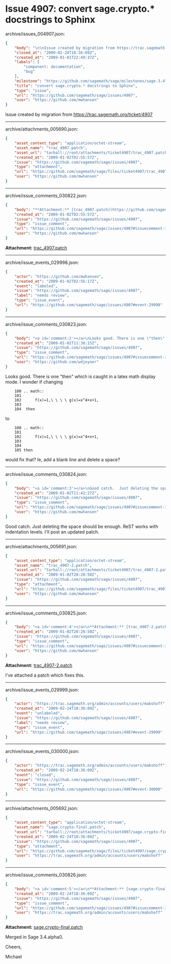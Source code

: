 # Issue 4907: convert sage.crypto.* docstrings to Sphinx

archive/issues_004907.json:
```json
{
    "body": "\n\nIssue created by migration from https://trac.sagemath.org/ticket/4907\n\n",
    "closed_at": "2009-02-24T18:36:09Z",
    "created_at": "2009-01-01T22:49:37Z",
    "labels": [
        "component: documentation",
        "bug"
    ],
    "milestone": "https://github.com/sagemath/sage/milestones/sage-3.4",
    "title": "convert sage.crypto.* docstrings to Sphinx",
    "type": "issue",
    "url": "https://github.com/sagemath/sage/issues/4907",
    "user": "https://github.com/mwhansen"
}
```


Issue created by migration from https://trac.sagemath.org/ticket/4907





---

archive/attachments_005690.json:
```json
{
    "asset_content_type": "application/octet-stream",
    "asset_name": "trac_4907.patch",
    "asset_url": "tarball://root/attachments/ticket4907/trac_4907.patch",
    "created_at": "2009-01-02T02:55:57Z",
    "issue": "https://github.com/sagemath/sage/issues/4907",
    "type": "attachment",
    "url": "https://github.com/sagemath/sage/files/ticket4907/trac_4907.patch",
    "user": "https://github.com/mwhansen"
}
```



---

archive/issue_comments_030822.json:
```json
{
    "body": "**Attachment:** [trac_4907.patch](https://github.com/sagemath/sage/files/ticket4907/trac_4907.patch)",
    "created_at": "2009-01-02T02:55:57Z",
    "issue": "https://github.com/sagemath/sage/issues/4907",
    "type": "issue_comment",
    "url": "https://github.com/sagemath/sage/issues/4907#issuecomment-30822",
    "user": "https://github.com/mwhansen"
}
```

**Attachment:** [trac_4907.patch](https://github.com/sagemath/sage/files/ticket4907/trac_4907.patch)



---

archive/issue_events_029998.json:
```json
{
    "actor": "https://github.com/mwhansen",
    "created_at": "2009-01-02T02:56:17Z",
    "event": "labeled",
    "issue": "https://github.com/sagemath/sage/issues/4907",
    "label": "needs review",
    "type": "issue_event",
    "url": "https://github.com/sagemath/sage/issues/4907#event-29998"
}
```



---

archive/issue_comments_030823.json:
```json
{
    "body": "<a id='comment:2'></a>\nLooks good. There is one \"then\" which is caught in a latex math display mode. I wonder if changing\n\n```\n \t100\t.. math:: \n \t101\t \n \t102\t     f(x)=1,\\ \\ \\ \\ g(x)=x^4+x+1,  \n \t103\t \n \t104\t then \n```\nto\n\n```\n \t100\t.. math:: \n \t101\t \n \t102\t     f(x)=1,\\ \\ \\ \\ g(x)=x^4+x+1,  \n \t103\t \n\t104\t \n \t105\tthen \n```\nwould fix that? Ie, add a blank line and delete a space?",
    "created_at": "2009-01-02T11:30:15Z",
    "issue": "https://github.com/sagemath/sage/issues/4907",
    "type": "issue_comment",
    "url": "https://github.com/sagemath/sage/issues/4907#issuecomment-30823",
    "user": "https://github.com/wdjoyner"
}
```

<a id='comment:2'></a>
Looks good. There is one "then" which is caught in a latex math display mode. I wonder if changing

```
 	100	.. math:: 
 	101	 
 	102	     f(x)=1,\ \ \ \ g(x)=x^4+x+1,  
 	103	 
 	104	 then 
```
to

```
 	100	.. math:: 
 	101	 
 	102	     f(x)=1,\ \ \ \ g(x)=x^4+x+1,  
 	103	 
	104	 
 	105	then 
```
would fix that? Ie, add a blank line and delete a space?



---

archive/issue_comments_030824.json:
```json
{
    "body": "<a id='comment:3'></a>\nGood catch.  Just deleting the space should be enough.  ReST works with indentation levels.  I'll post an updated patch.",
    "created_at": "2009-01-02T11:42:27Z",
    "issue": "https://github.com/sagemath/sage/issues/4907",
    "type": "issue_comment",
    "url": "https://github.com/sagemath/sage/issues/4907#issuecomment-30824",
    "user": "https://github.com/mwhansen"
}
```

<a id='comment:3'></a>
Good catch.  Just deleting the space should be enough.  ReST works with indentation levels.  I'll post an updated patch.



---

archive/attachments_005691.json:
```json
{
    "asset_content_type": "application/octet-stream",
    "asset_name": "trac_4907-2.patch",
    "asset_url": "tarball://root/attachments/ticket4907/trac_4907-2.patch",
    "created_at": "2009-01-02T20:20:50Z",
    "issue": "https://github.com/sagemath/sage/issues/4907",
    "type": "attachment",
    "url": "https://github.com/sagemath/sage/files/ticket4907/trac_4907-2.patch",
    "user": "https://github.com/mwhansen"
}
```



---

archive/issue_comments_030825.json:
```json
{
    "body": "<a id='comment:4'></a>\n**Attachment:** [trac_4907-2.patch](https://github.com/sagemath/sage/files/ticket4907/trac_4907-2.patch)\n\nI've attached a patch which fixes this.",
    "created_at": "2009-01-02T20:20:50Z",
    "issue": "https://github.com/sagemath/sage/issues/4907",
    "type": "issue_comment",
    "url": "https://github.com/sagemath/sage/issues/4907#issuecomment-30825",
    "user": "https://github.com/mwhansen"
}
```

<a id='comment:4'></a>
**Attachment:** [trac_4907-2.patch](https://github.com/sagemath/sage/files/ticket4907/trac_4907-2.patch)

I've attached a patch which fixes this.



---

archive/issue_events_029999.json:
```json
{
    "actor": "https://trac.sagemath.org/admin/accounts/users/mabshoff",
    "created_at": "2009-02-24T18:36:09Z",
    "event": "unlabeled",
    "issue": "https://github.com/sagemath/sage/issues/4907",
    "label": "needs review",
    "type": "issue_event",
    "url": "https://github.com/sagemath/sage/issues/4907#event-29999"
}
```



---

archive/issue_events_030000.json:
```json
{
    "actor": "https://trac.sagemath.org/admin/accounts/users/mabshoff",
    "created_at": "2009-02-24T18:36:09Z",
    "event": "closed",
    "issue": "https://github.com/sagemath/sage/issues/4907",
    "type": "issue_event",
    "url": "https://github.com/sagemath/sage/issues/4907#event-30000"
}
```



---

archive/attachments_005692.json:
```json
{
    "asset_content_type": "application/octet-stream",
    "asset_name": "sage.crypto-final.patch",
    "asset_url": "tarball://root/attachments/ticket4907/sage.crypto-final.patch",
    "created_at": "2009-02-24T18:36:09Z",
    "issue": "https://github.com/sagemath/sage/issues/4907",
    "type": "attachment",
    "url": "https://github.com/sagemath/sage/files/ticket4907/sage.crypto-final.patch",
    "user": "https://trac.sagemath.org/admin/accounts/users/mabshoff"
}
```



---

archive/issue_comments_030826.json:
```json
{
    "body": "<a id='comment:5'></a>\n**Attachment:** [sage.crypto-final.patch](https://github.com/sagemath/sage/files/ticket4907/sage.crypto-final.patch)\n\nMerged in Sage 3.4.alpha0.\n\nCheers,\n\nMichael",
    "created_at": "2009-02-24T18:36:09Z",
    "issue": "https://github.com/sagemath/sage/issues/4907",
    "type": "issue_comment",
    "url": "https://github.com/sagemath/sage/issues/4907#issuecomment-30826",
    "user": "https://trac.sagemath.org/admin/accounts/users/mabshoff"
}
```

<a id='comment:5'></a>
**Attachment:** [sage.crypto-final.patch](https://github.com/sagemath/sage/files/ticket4907/sage.crypto-final.patch)

Merged in Sage 3.4.alpha0.

Cheers,

Michael
